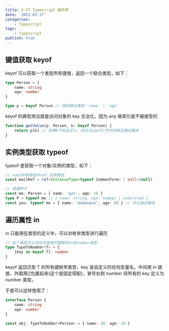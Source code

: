 ```yaml
---
title: 3-17 Typescript 操作符
date: '2023-03-17'
categories:
    - Typescript
tags:
    - Typescript
publish: true
---
```


## 键值获取 keyof

keyof 可以获取一个类型所有键值，返回一个联合类型，如下：

```ts
type Person = {
    name: string
    age: number
}

type p = keyof Person // 得到联合类型 'name' | 'age'
```

keyof 的典型用法就是访问对象的 key 合法化，因为 any 做索引是不被接受的

```ts
function getValue(p: Person, k: keyof Person) {
    return p[k] // 如果k不如此定义，则无法以p[k]的代码格式通过编译
}
```

## 实例类型获取 typeof

typeof 是获取一个对象/实例的类型，如下：

```ts
// vue3中获取组件ref 实例类型
const mailRef = ref<InstanceType<typeof CommonForm> | null>(null)

// 普通例子
const me: Person = { name: 'gzx', age: 16 }
type P = typeof me // { name: string, age: number | undefined }
const you: typeof me = { name: 'mabaoguo', age: 69 } // 可以通过编译
```

## 遍历属性 in

in 只能用在类型的定义中，可以对枚举类型进行遍历

```ts
// 这个类型可以将任何类型的键值转化成number类型
type TypeToNumber<T> = {
    [key in keyof T]: number
}
```

keyof 返回泛型 T 的所有键枚举类型，key 是自定义的任何变量名，中间用 in 链接，外围用[]包裹起来(这个是固定搭配)，冒号右侧 number 将所有的 key 定义为 number 类型。

于是可以这样使用了：

```ts
interface Person {
    name: string
    age: number
}

const obj: TypeToNumber<Person> = { name: 10, age: 10 }
```
